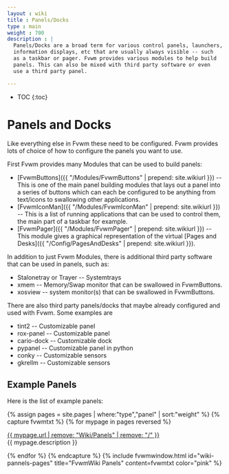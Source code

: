 ```yaml
---
layout : wiki
title : Panels/Docks
type : main
weight : 700
description : |
  Panels/Docks are a broad term for various control panels, launchers,
  information displays, etc that are usually always visible -- such
  as a taskbar or pager. Fvwm provides various modules to help build
  panels. This can also be mixed with third party software or even
  use a third party panel.

---
```

* TOC
{:toc}

# Panels and Docks

Like everything else in Fvwm these need to be configured. Fvwm provides
lots of choice of how to configure the panels you want to use.

First Fvwm provides many Modules that can be used to build panels:
+ [FvwmButtons]({{ "/Modules/FvwmButtons" | prepend: site.wikiurl }})
  -- This is one of the main panel building modules that lays out
  a panel into a series of buttons which can each be configured to be
  anything from text/icons to swallowing other applications.
+ [FvwmIconMan]({{ "/Modules/FvwmIconMan" | prepend: site.wikiurl }})
  -- This is a list of running applications that can be used to control
  them, the main part of a taskbar for example.
+ [FvwmPager]({{ "/Modules/FvwmPager" | prepend: site.wikiurl }})
  -- This module gives a graphical representation of the virtual
  [Pages and Desks]({{ "/Config/PagesAndDesks" | prepend: site.wikiurl }}).

In addition to just Fvwm Modules, there is additional third party software
that can be used in panels, such as:
+ Stalonetray or Trayer -- Systemtrays
+ xmem -- Memory/Swap monitor that can be swallowed in FvwmButtons.
+ xosview -- system monitor(s) that can be swallowed in FvwmButtons.

There are also third party panels/docks that maybe already configured
and used with Fvwm. Some examples are
+ tint2 -- Customizable panel
+ rox-panel -- Customizable panel
+ cario-dock -- Customizable dock
+ pypanel -- Customizable panel in python
+ conky -- Customizable sensors
+ gkrellm -- Customizable sensors

## Example Panels

Here is the list of example panels:

{% assign pages = site.pages | where:"type","panel" | sort:"weight" %}
{% capture fvwmtxt %}
{% for mypage in pages reversed %}
  <p class="title-indent">
  <a href="{{ mypage.url | prepend: site.baseurl }}">
  {{ mypage.url | remove: "Wiki/Panels" | remove: "/" }}</a><br>
  {{ mypage.description }}
  </p>
{% endfor %}
{% endcapture %}
{% include fvwmwindow.html id="wiki-pannels-pages"
title="FvwmWiki Panels" content=fvwmtxt
color="pink" %}
